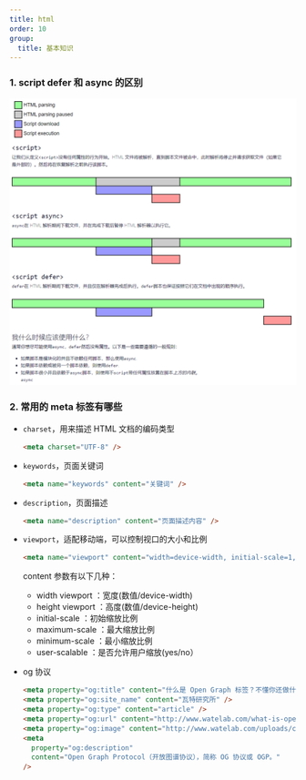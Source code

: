 ```yaml
---
title: html
order: 10
group:
  title: 基本知识
---
```


### 1. script defer 和 async 的区别

![](https://raw.githubusercontent.com/dream-approaching/pictureMaps/master/img/20221031142357.png)

### 2. 常⽤的 meta 标签有哪些

- `charset`，用来描述 HTML 文档的编码类型
  ```html
  <meta charset="UTF-8" />
  ```
- `keywords`，页面关键词
  ```html
  <meta name="keywords" content="关键词" />
  ```
- `description`，页面描述
  ```html
  <meta name="description" content="页面描述内容" />
  ```
- `viewport`，适配移动端，可以控制视口的大小和比例

  ```html
  <meta name="viewport" content="width=device-width, initial-scale=1, maximum-scale=1" />
  ```

  content 参数有以下几种：

  - width viewport ：宽度(数值/device-width)
  - height viewport ：高度(数值/device-height)
  - initial-scale ：初始缩放比例
  - maximum-scale ：最大缩放比例
  - minimum-scale ：最小缩放比例
  - user-scalable ：是否允许用户缩放(yes/no）

- og 协议
  ```html
  <meta property="og:title" content="什么是 Open Graph 标签？不懂你还做什么社交营销优化？！" />
  <meta property="og:site_name" content="瓦特研究所" />
  <meta property="og:type" content="article" />
  <meta property="og:url" content="http://www.watelab.com/what-is-open-graph-tags/" />
  <meta property="og:image" content="http://www.watelab.com/uploads/cover-004.jpg" />
  <meta
    property="og:description"
    content="Open Graph Protocol（开放图谱协议），简称 OG 协议或 OGP。"
  />
  ```

